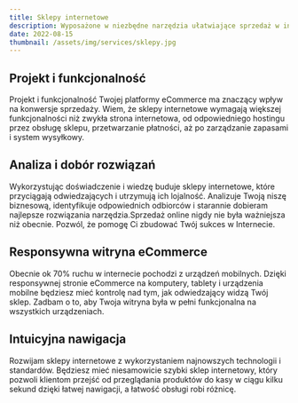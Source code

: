 ```yaml
---
title: Sklepy internetowe
description: Wyposażone w niezbędne narzędzia ułatwiające sprzedaż w internecie. Narzędzia analityczne, płatności online i zewnętrzne integracje.
date: 2022-08-15
thumbnail: /assets/img/services/sklepy.jpg
---
```


## Projekt i funkcjonalność

Projekt i funkcjonalność Twojej platformy eCommerce ma znaczący wpływ na konwersje sprzedaży. Wiem, że sklepy internetowe wymagają większej funkcjonalności niż zwykła strona internetowa, od odpowiedniego hostingu przez obsługę sklepu, przetwarzanie płatności, aż po zarządzanie zapasami i system wysyłkowy.
## Analiza i dobór rozwiązań

Wykorzystując doświadczenie i wiedzę buduje sklepy internetowe, które przyciągają odwiedzających i utrzymują ich lojalność. Analizuje Twoją niszę biznesową, identyfikuje odpowiednich odbiorców i starannie dobieram najlepsze rozwiązania narzędzia.Sprzedaż online nigdy nie była ważniejsza niż obecnie. Pozwól, że pomogę Ci zbudować Twój sukces w Internecie.

## Responsywna witryna eCommerce

Obecnie ok 70% ruchu w internecie pochodzi z urządzeń mobilnych. Dzięki responsywnej stronie eCommerce na komputery, tablety i urządzenia mobilne będziesz mieć kontrolę nad tym, jak odwiedzający widzą Twój sklep. Zadbam o to, aby Twoja witryna była w pełni funkcjonalna na wszystkich urządzeniach.

## Intuicyjna nawigacja

Rozwijam sklepy internetowe z wykorzystaniem najnowszych technologii i standardów. Będziesz mieć niesamowicie szybki sklep internetowy, który pozwoli klientom przejść od przeglądania produktów do kasy w ciągu kilku sekund dzięki łatwej nawigacji, a łatwość obsługi robi różnicę.
